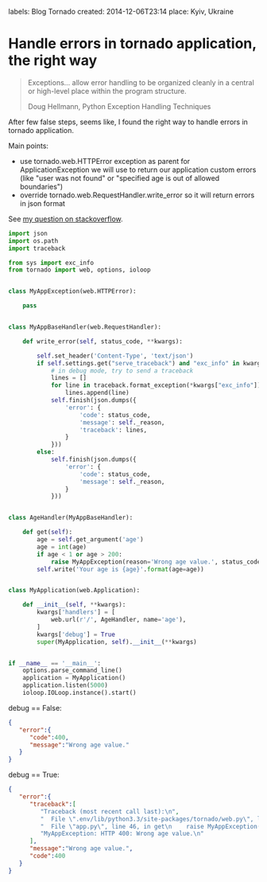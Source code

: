 labels: Blog
        Tornado
created: 2014-12-06T23:14
place: Kyiv, Ukraine

# Handle errors in tornado application, the right way

> Exceptions... allow error handling to be organized cleanly in a central or high-level place within the program structure.
>
> Doug Hellmann, Python Exception Handling Techniques

After few false steps, seems like, I found the right way to handle errors in tornado application.

Main points:

- use tornado.web.HTTPError exception as parent for ApplicationException we will use to return our application custom errors (like "user was not found" or "specified age is out of allowed boundaries")
- override tornado.web.RequestHandler.write_error so it will return errors in json format

See [my question on stackoverflow](http://stackoverflow.com/questions/26371051/better-way-to-handle-errors-in-tornado-request-handler/26392743).

```python
import json
import os.path
import traceback

from sys import exc_info
from tornado import web, options, ioloop


class MyAppException(web.HTTPError):

    pass


class MyAppBaseHandler(web.RequestHandler):

    def write_error(self, status_code, **kwargs):

        self.set_header('Content-Type', 'text/json')
        if self.settings.get("serve_traceback") and "exc_info" in kwargs:
            # in debug mode, try to send a traceback
            lines = []
            for line in traceback.format_exception(*kwargs["exc_info"]):
                lines.append(line)
            self.finish(json.dumps({
                'error': {
                    'code': status_code,
                    'message': self._reason,
                    'traceback': lines,
                }
            }))
        else:
            self.finish(json.dumps({
                'error': {
                    'code': status_code,
                    'message': self._reason,
                }
            }))


class AgeHandler(MyAppBaseHandler):

    def get(self):
        age = self.get_argument('age')
        age = int(age)
        if age < 1 or age > 200:
            raise MyAppException(reason='Wrong age value.', status_code=400)
        self.write('Your age is {age}'.format(age=age))


class MyApplication(web.Application):

    def __init__(self, **kwargs):
        kwargs['handlers'] = [
            web.url(r'/', AgeHandler, name='age'),
        ]
        kwargs['debug'] = True
        super(MyApplication, self).__init__(**kwargs)


if __name__ == '__main__':
    options.parse_command_line()
    application = MyApplication()
    application.listen(5000)
    ioloop.IOLoop.instance().start()
```

debug == False:
```json
{
   "error":{
      "code":400,
      "message":"Wrong age value."
   }
}
```

debug == True:
```json
{
   "error":{
      "traceback":[
         "Traceback (most recent call last):\n",
         "  File \".env/lib/python3.3/site-packages/tornado/web.py\", line 1332, in _execute\n    result = method(*self.path_args, **self.path_kwargs)\n",
         "  File \"app.py\", line 46, in get\n    raise MyAppException(reason='Wrong age value.', status_code=400)\n",
         "MyAppException: HTTP 400: Wrong age value.\n"
      ],
      "message":"Wrong age value.",
      "code":400
   }
}
```
